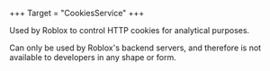 +++
Target = "CookiesService"
+++

Used by Roblox to control HTTP cookies for analytical purposes.Can only be used by Roblox's backend servers, and therefore is not available to developers in any shape or form.